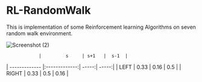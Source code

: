 # RL-RandomWalk

This is implementation of some Reinforcement learning Algorithms on seven random walk environment.

![Screenshot (2)](https://user-images.githubusercontent.com/87232965/138672395-0e191c3a-720d-457c-abd0-d0644e784de7.png)


                |         s     | s+1   |  s-1  |
| ------------- |:-------------:| -----:| -----:|
| LEFT          | 0.33          | 0.16  |  0.5  |
| RIGHT         | 0.33          |  0.5  |  0.16 |



